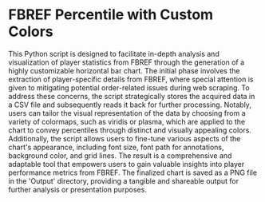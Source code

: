 # FBREF Percentile with Custom Colors

This Python script is designed to facilitate in-depth analysis and visualization of player statistics from FBREF through the generation of a highly customizable horizontal bar chart. The initial phase involves the extraction of player-specific details from FBREF, where special attention is given to mitigating potential order-related issues during web scraping. To address these concerns, the script strategically stores the acquired data in a CSV file and subsequently reads it back for further processing. Notably, users can tailor the visual representation of the data by choosing from a variety of colormaps, such as viridis or plasma, which are applied to the chart to convey percentiles through distinct and visually appealing colors. Additionally, the script allows users to fine-tune various aspects of the chart's appearance, including font size, font path for annotations, background color, and grid lines. The result is a comprehensive and adaptable tool that empowers users to gain valuable insights into player performance metrics from FBREF. The finalized chart is saved as a PNG file in the 'Output' directory, providing a tangible and shareable output for further analysis or presentation purposes.
